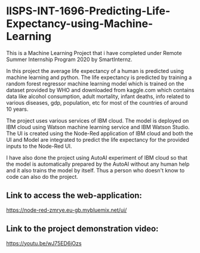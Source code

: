 # llSPS-INT-1696-Predicting-Life-Expectancy-using-Machine-Learning  

This is a Machine Learning Project that i have completed under Remote Summer Internship Program 2020 by SmartInternz.  

In this project the average life expectancy of a human is predicted using machine learning and python. The life expectancy is predicted by training a random forest regressor machine learning model which is trained on the dataset provided by WHO and downloaded from kaggle.com which contains data like alcohol consumption, adult mortality, infant deaths, info related to various diseases, gdp, population, etc for most of the countries of around 10 years.

The project uses various services of IBM cloud. The model is deployed on IBM cloud using Watson machine learning service and IBM Watson Studio. The UI is created using the Node-Red application of IBM cloud and both the UI and Model are integrated to predict the life expectancy for the provided inputs to the Node-Red UI.  

I have also done the project using AutoAI experiment of IBM cloud so that the model is automatically prepared by the AutoAI without any  human help and it also trains the model by itself. Thus a person who doesn't know to code can also do the project.  

## Link to access the web-application:  
  https://node-red-zmrye.eu-gb.mybluemix.net/ui/  

## Link to the project demonstration video:  
  https://youtu.be/wJ75ED6jOzs  
